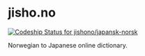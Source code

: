# jisho.no

[![Codeship Status for jishono/japansk-norsk](https://app.codeship.com/projects/ac2ad5d0-7cf6-0138-e2bf-0680689a7f02/status?branch=master)](https://app.codeship.com/projects/397042)

Norwegian to Japanese online dictionary.
